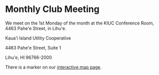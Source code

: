 # Monthly Club Meeting

We meet on the 1st Monday of the month at the KIUC Conference Room,
4463 Pahe'e Street, in Lihu'e.

Kaua'i Island Utility Cooperative

4463 Pahe'e Street, Suite 1

Lihu'e, HI 96766-2000

There is a marker on our <a href="{{relative to
'map.html'}}">interactive map page</a>.
